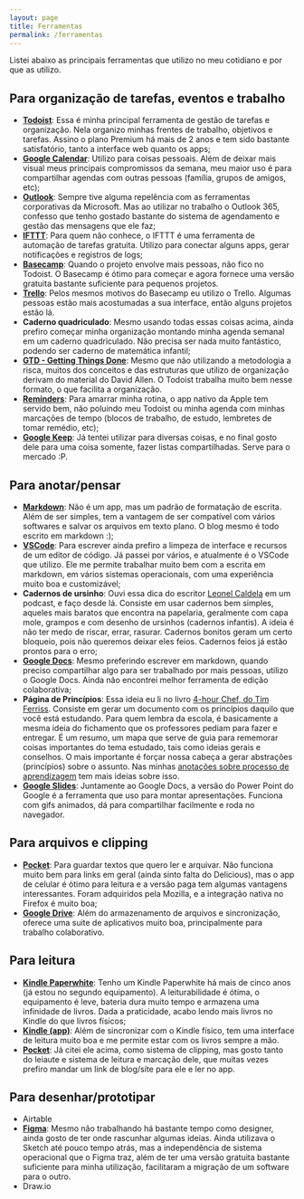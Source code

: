 ```yaml
---
layout: page
title: Ferramentas
permalink: /ferramentas
---
```


Listei abaixo as principais ferramentas que utilizo no meu cotidiano e por que as utilizo.

## Para organização de tarefas, eventos e trabalho

- [**Todoist**](https://todoist.com/pt-BR): Essa é minha principal ferramenta de gestão de tarefas e organização. Nela organizo minhas frentes de trabalho, objetivos e tarefas. Assino o plano Premium há mais de 2 anos e tem sido bastante satisfatório, tanto a interface web quanto os apps;
- [**Google Calendar**](https://calendar.google.com/): Utilizo para coisas pessoais. Além de deixar mais visual meus principais compromissos da semana, meu maior uso é para compartilhar agendas com outras pessoas (família, grupos de amigos, etc);
- [**Outlook**](https://outlook.office365.com/): Sempre tive alguma repelência com as ferramentas corporativas da Microsoft. Mas ao utilizar no trabalho o Outlook 365, confesso que tenho gostado bastante do sistema de agendamento e gestão das mensagens que ele faz;
- [**IFTTT**](https://ifttt.com/): Para quem não conhece, o IFTTT é uma ferramenta de automação de tarefas gratuita. Utilizo para conectar alguns apps, gerar notificações e registros de logs;
- [**Basecamp**](https://basecamp.com/): Quando o projeto envolve mais pessoas, não fico no Todoist. O Basecamp é ótimo para começar e agora fornece uma versão gratuita bastante suficiente para pequenos projetos.
- [**Trello**](https://trello.com/): Pelos mesmos motivos do Basecamp eu utilizo o Trello. Algumas pessoas estão mais acostumadas a sua interface, então alguns projetos estão lá.
- **Caderno quadriculado**: Mesmo usando todas essas coisas acima, ainda prefiro começar minha organização montando minha agenda semanal em um caderno quadriculado. Não precisa ser nada muito fantástico, podendo ser caderno de matemática infantil;
- [**GTD - Getting Things Done**](https://www.amazon.com.br/arte-fazer-acontecer-Estrat%C3%A9gias-produtividade-ebook/dp/B015YGOACS/ref=sr_1_1?__mk_pt_BR=%C3%85M%C3%85%C5%BD%C3%95%C3%91&crid=1O7P0GEXVTWFY&keywords=getting+things+done&qid=1578830209&sprefix=getting+%2Caps%2C315&sr=8-1): Mesmo que não utilizando a metodologia a risca, muitos dos conceitos e das estruturas que utilizo de organização derivam do material do David Allen. O Todoist trabalha muito bem nesse formato, o que facilita a organização.
- [**Reminders**](https://apps.apple.com/us/app/reminders/id1108187841): Para amarrar minha rotina, o app nativo da Apple tem servido bem, não poluindo meu Todoist ou minha agenda com minhas marcações de tempo (blocos de trabalho, de estudo, lembretes de tomar remédio, etc);
- [**Google Keep**](https://keep.google.com/): Já tentei utilizar para diversas coisas, e no final gosto dele para uma coisa somente, fazer listas compartilhadas. Serve para o mercado :P.

## Para anotar/pensar

- [**Markdown**](https://www.markdownguide.org/): Não é um app, mas um padrão de formatação de escrita. Além de ser simples, tem a vantagem de ser compatível com vários softwares e salvar os arquivos em texto plano. O blog mesmo é todo escrito em markdown :);
- [**VSCode**](https://code.visualstudio.com/): Para escrever ainda prefiro a limpeza de interface e recursos de um editor de código. Já passei por vários, e atualmente é o VSCode que utilizo. Ele me permite trabalhar muito bem com a escrita em markdown, em vários sistemas operacionais, com uma experiência muito boa e customizável;
- **Cadernos de ursinho**: Ouvi essa dica do escritor [Leonel Caldela](https://twitter.com/leonelcaldela) em um podcast, e faço desde lá. Consiste em usar cadernos bem simples, aqueles mais baratos que encontra na papelaria, geralmente com capa mole, grampos e com desenho de ursinhos (cadernos infantis). A ideia é não ter medo de riscar, errar, rasurar. Cadernos bonitos geram um certo bloqueio, pois não queremos deixar eles feios. Cadernos feios já estão prontos para o erro;
- [**Google Docs**](https://docs.google.com/document/u/0/): Mesmo preferindo escrever em markdown, quando preciso compartilhar algo para ser trabalhado por mais pessoas, utilizo o Google Docs. Ainda não encontrei melhor ferramenta de edição colaborativa;
- **Página de Princípios**: Essa ideia eu li no livro [4-hour Chef, do Tim Ferriss](https://www.amazon.com.br/4-Hour-Chef-Cooking-Learning-Anything/dp/0547884591). Consiste em gerar um documento com os princípios daquilo que você está estudando. Para quem lembra da escola, é basicamente a mesma ideia do fichamento que os professores pediam para fazer e entregar. É um resumo, um mapa que serve de guia para rememorar coisas importantes do tema estudado, tais como ideias gerais e conselhos. O mais importante é forçar nossa cabeça a gerar abstrações (princípios) sobre o assunto. Nas minhas [anotações sobre processo de aprendizagem](aprendizagem) tem mais ideias sobre isso.
- [**Google Slides**](https://docs.google.com/presentation/u/0/): Juntamente ao Google Docs, a versão do Power Point do Google é a ferramenta que uso para montar apresentações. Funciona com gifs animados, dá para compartilhar facilmente e roda no navegador.

## Para arquivos e clipping

- [**Pocket**](https://getpocket.com/): Para guardar textos que quero ler e arquivar. Não funciona muito bem para links em geral (ainda sinto falta do Delicious), mas o app de celular é ótimo para leitura e a versão paga tem algumas vantagens interessantes. Foram adquiridos pela Mozilla, e a integração nativa no Firefox é muito boa;
- [**Google Drive**](https://drive.google.com/): Além do armazenamento de arquivos e sincronização, oferece uma suite de aplicativos muito boa, principalmente para trabalho colaborativo.

## Para leitura

- [**Kindle Paperwhite**](https://www.amazon.com.br/dp/B0773XBMB6?tag=msndesktopsta-20&hvadid=71468344019658&hvqmt=e&hvbmt=be&hvdev=c&ref=pd_sl_9g26kjq6zn_e&th=1): Tenho um Kindle Paperwhite há mais de cinco anos (já estou no segundo equipamento). A leiturabilidade é ótima, o equipamento é leve, bateria dura muito tempo e armazena uma infinidade de livros. Dada a praticidade, acabo lendo mais livros no Kindle do que livros físicos;
- [**Kindle (app)**](https://www.amazon.com.br/gp/digital/fiona/kcp-landing-page): Além de sincronizar com o Kindle físico, tem uma interface de leitura muito boa e me permite estar com os livros sempre a mão.
- [**Pocket**](https://getpocket.com/): Já citei ele acima, como sistema de clipping, mas gosto tanto do leiaute e sistema de leitura e marcação dele, que muitas vezes prefiro mandar um link de blog/site para ele e ler no app.

## Para desenhar/prototipar

- Airtable
- [**Figma**](https://www.figma.com/): Mesmo não trabalhando há bastante tempo como designer, ainda gosto de ter onde rascunhar algumas ideias. Ainda utilizava o Sketch até pouco tempo atrás, mas a independência de sistema operacional que o Figma traz, além de ter uma versão gratuita bastante suficiente para minha utilização, facilitaram a migração de um software para o outro.
- Draw.io
